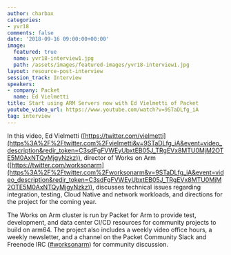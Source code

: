 ```yaml
---
author: charbax
categories:
- yvr18
comments: false
date: '2018-09-16 09:00:00+00:00'
image:
  featured: true
  name: yvr18-interview1.jpg
  path: /assets/images/featured-images/yvr18-interview1.jpg
layout: resource-post-interview
session_track: Interview
speakers:
- company: Packet
  name: Ed Vielmetti
title: Start using ARM Servers now with Ed Vielmetti of Packet
youtube_video_url: https://www.youtube.com/watch?v=9STaDLfg_iA
tag: interview
---
```

In this video, Ed Vielmetti ([https://twitter.com/vielmetti](https%3A%2F%2Ftwitter.com%2Fvielmetti&v=9STaDLfg_iA&event=video_description&redir_token=C3sdFgFVWEyUbxtEB05J_TRgEVx8MTU0MjM2OTE5M0AxNTQyMjgyNzkz)), director of Works on Arm ([https://twitter.com/worksonarm](https%3A%2F%2Ftwitter.com%2Fworksonarm&v=9STaDLfg_iA&event=video_description&redir_token=C3sdFgFVWEyUbxtEB05J_TRgEVx8MTU0MjM2OTE5M0AxNTQyMjgyNzkz)), discusses technical issues regarding integration, testing, Cloud Native and network workloads, and directions for the project for the coming year.

The Works on Arm cluster is run by Packet for Arm to provide test, development, and data center CI/CD resources for community projects to build on arm64. The project also includes a weekly video office hours, a weekly newsletter, and a channel on the Packet Community Slack and Freenode IRC ([#worksonarm](https://www.youtube.com/results?search_query=%23worksonarm)) for community discussion.